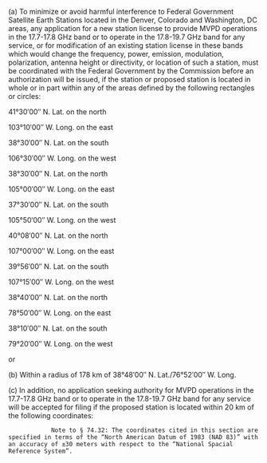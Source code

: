 (a) To minimize or avoid harmful interference to Federal Government Satellite Earth Stations located in the Denver, Colorado and Washington, DC areas, any application for a new station license to provide MVPD operations in the 17.7-17.8 GHz band or to operate in the 17.8-19.7 GHz band for any service, or for modification of an existing station license in these bands which would change the frequency, power, emission, modulation, polarization, antenna height or directivity, or location of such a station, must be coordinated with the Federal Government by the Commission before an authorization will be issued, if the station or proposed station is located in whole or in part within any of the areas defined by the following rectangles or circles:

41°30′00″ N. Lat. on the north

103°10′00″ W. Long. on the east

38°30′00″ N. Lat. on the south

106°30′00″ W. Long. on the west

38°30′00″ N. Lat. on the north

105°00′00″ W. Long. on the east

37°30′00″ N. Lat. on the south

105°50′00″ W. Long. on the west

40°08′00″ N. Lat. on the north

107°00′00″ W. Long. on the east

39°56′00″ N. Lat. on the south

107°15′00″ W. Long. on the west

38°40′00″ N. Lat. on the north

78°50′00″ W. Long. on the east

38°10′00″ N. Lat. on the south

79°20′00″ W. Long. on the west

or

(b) Within a radius of 178 km of 38°48′00″ N. Lat./76°52′00″ W. Long.

(c) In addition, no application seeking authority for MVPD operations in the 17.7-17.8 GHz band or to operate in the 17.8-19.7 GHz band for any service will be accepted for filing if the proposed station is located within 20 km of the following coordinates:
              


                Note to § 74.32: The coordinates cited in this section are specified in terms of the “North American Datum of 1983 (NAD 83)” with an accuracy of ±30 meters with respect to the “National Spacial Reference System”.

